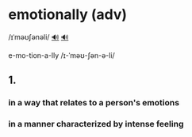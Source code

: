 # emotionally (adv)

/ɪˈməʊʃənəli/ [🔊](https://www.oxfordlearnersdictionaries.com/media/english/uk_pron/e/emo/emoti/emotionally__gb_1.mp3) [🔊](https://www.oxfordlearnersdictionaries.com/media/english/us_pron/e/emo/emoti/emotionally__us_1.mp3)

e-mo-tion-a-lly /ɪ-ˈməʊ-ʃən-ə-li/

## 1.

### in a way that relates to a person's emotions

### in a manner characterized by intense feeling